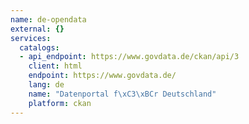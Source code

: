 ```yaml
---
name: de-opendata
external: {}
services:
  catalogs:
  - api_endpoint: https://www.govdata.de/ckan/api/3
    client: html
    endpoint: https://www.govdata.de/
    lang: de
    name: "Datenportal f\xC3\xBCr Deutschland"
    platform: ckan
---
```

